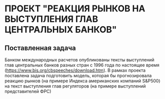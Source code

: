 # ПРОЕКТ "РЕАКЦИЯ РЫНКОВ НА ВЫСТУПЛЕНИЯ ГЛАВ ЦЕНТРАЛЬНЫХ БАНКОВ"

## Поставленная задача
Банком международных расчетов опубликованы тексты выступлений глав центральных банков разных стран с 1996 года по настоящее время (https://www.bis.org/cbspeeches/download.htm). В рамках проекта поставлена задача подготовить модель, которая бы прогнозировала реакцию рынков (на примере Индекса американских компаний S&P500) на текст выступления глав регуляторов (на примере выступлений представителей ФРС)
